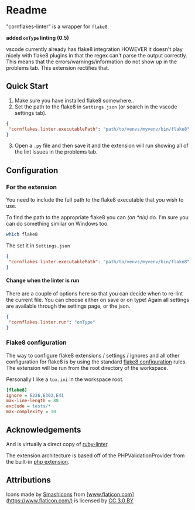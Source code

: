 # Readme

"cornflakes-linter" is a wrapper for `flake8`.

**added `onType` linting (0.5)**

vscode currently already has flake8 integration HOWEVER it doesn't play nicely with
flake8 plugins in that the regex can't parse the output correctly. This means that the
errors/warnings/information do not show up in the problems tab. This extension rectifies
that.

## Quick Start

1. Make sure you have installed flake8 somewhere..
2. Set the path to the flake8 in `Settings.json` (or search in the vscode settings tab).

```json
{
 "cornflakes.linter.executablePath": "path/to/venvs/myvenv/bin/flake8"
}
```

3. Open a `.py` file and then save it and the extension will run showing all of the lint issues in the problems tab.

## Configuration

### For the extension

You need to include the full path to the flake8 executable that you wish to use.

To find the path to the appropriate flake8 you can _(on *nix)_ do. I'm sure you can do something similar on Windows too.

```bash
which flake8
```

The set it in `Settings.json`

```json
{
 "cornflakes.linter.executablePath": "path/to/venvs/myvenv/bin/flake8"
}
```

#### Change when the linter is run

There are a couple of options here so that you can decide when to re-lint the
current file. You can choose either on save or on type! Again all settings are
available through the settings page, or the json.

```json
{
 "cornflakes.linter.run": "onType"
}
```

### Flake8 configuration

The way to configure flake8 extensions / settings / ignores and all other configuration
for flake8 is by using the standard [flake8 configuration](https://flake8.pycqa.org/en/latest/user/configuration.html)
rules. The extension will be run from the root directory of the workspace.

Personally I like a `tox.ini` in the workspace root.

```ini
[flake8]
ignore = E226,E302,E41
max-line-length = 88
exclude = tests/*
max-complexity = 10
```

## Acknowledgements

And is virtually a direct copy of [ruby-linter](https://github.com/hoovercj/vscode-ruby-linter).

The extension architecture is based off of the PHPValidationProvider from the built-in
[php extension](https://github.com/Microsoft/vscode/tree/master/extensions/php).

## Attributions

Icons made by [Smashicons](https://www.flaticon.com/authors/smashicons) from [www.flaticon.com](https://www.flaticon.com/) is licensed by [CC 3.0 BY](http://creativecommons.org/licenses/by/3.0/ "Creative Commons BY 3.0")
